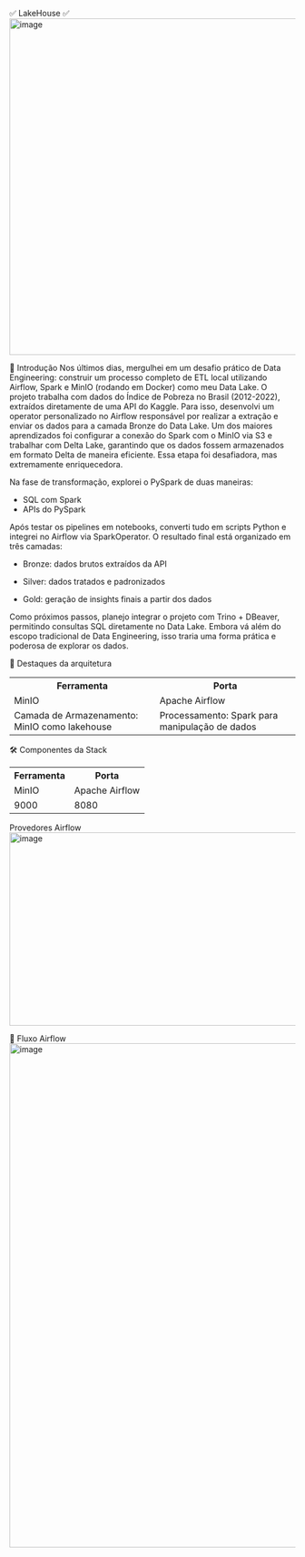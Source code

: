✅ LakeHouse ✅
<img width="1135" height="592" alt="image" src="https://github.com/user-attachments/assets/5c47598b-579f-4509-8584-389021fa424a" />



🧠 Introdução
Nos últimos dias, mergulhei em um desafio prático de Data Engineering: construir um processo completo de ETL local utilizando Airflow, Spark e MinIO (rodando em Docker) como meu Data Lake.
O projeto trabalha com dados do Índice de Pobreza no Brasil (2012-2022), extraídos diretamente de uma API do Kaggle. Para isso, desenvolvi um operator personalizado no Airflow responsável por realizar a extração e enviar os dados para a camada Bronze do Data Lake.
Um dos maiores aprendizados foi configurar a conexão do Spark com o MinIO via S3 e trabalhar com Delta Lake, garantindo que os dados fossem armazenados em formato Delta de maneira eficiente. Essa etapa foi desafiadora, mas extremamente enriquecedora.

Na fase de transformação, explorei o PySpark de duas maneiras:

 - SQL com Spark
 - APIs do PySpark

Após testar os pipelines em notebooks, converti tudo em scripts Python e integrei no Airflow via SparkOperator. O resultado final está organizado em três camadas:

  - Bronze: dados brutos extraídos da API

  - Silver: dados tratados e padronizados

  - Gold: geração de insights finais a partir dos dados

Como próximos passos, planejo integrar o projeto com Trino + DBeaver, permitindo consultas SQL diretamente no Data Lake. Embora vá além do escopo tradicional de Data Engineering, isso traria uma forma prática e poderosa de explorar os dados.
  


📌 Destaques da arquitetura

<table>
  <tr>
    <th>Ferramenta</th>
    <th>Porta</th>
  </tr>
  <tr>
    <td>MinIO</td>
    <td>Apache Airflow</td>
  </tr>
  <tr>
    <td>Camada de Armazenamento: MinIO como lakehouse</td>
    <td>Processamento: Spark para manipulação de dados</td>
  </tr>
</table> 

🛠 Componentes da Stack
  
<table>
  <tr>
    <th>Ferramenta</th>
    <th>Porta</th>
  </tr>
  <tr>
    <td>MinIO</td>
    <td>Apache Airflow</td>
  </tr>
  <tr>
    <td>9000</td>
    <td>8080</td>
  </tr>
</table> 

Provedores Airflow
  <img width="1235" height="340" alt="image" src="https://github.com/user-attachments/assets/ec43a10c-8180-4028-a46c-457d45e42784" />


💨 Fluxo Airflow
<img width="1868" height="887" alt="image" src="https://github.com/user-attachments/assets/297bbd73-53ca-4a2e-8fda-a16c36daab45" />


  
